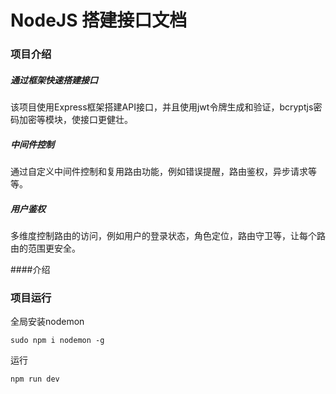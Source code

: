 # NodeJS 搭建接口文档

### 项目介绍
##### 通过框架快速搭建接口
该项目使用Express框架搭建API接口，并且使用jwt令牌生成和验证，bcryptjs密码加密等模块，使接口更健壮。
##### 中间件控制
通过自定义中间件控制和复用路由功能，例如错误提醒，路由鉴权，异步请求等等。
##### 用户鉴权
多维度控制路由的访问，例如用户的登录状态，角色定位，路由守卫等，让每个路由的范围更安全。


####介绍

### 项目运行

全局安装nodemon
``` 
sudo npm i nodemon -g
```
运行
```
npm run dev
```

